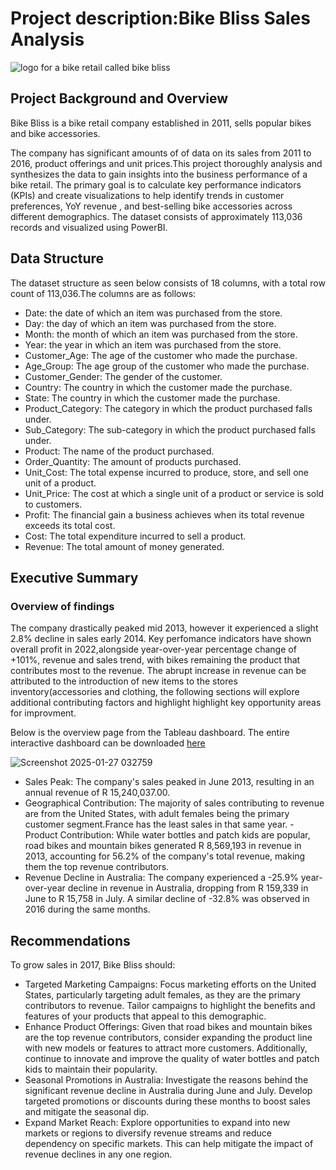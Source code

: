 # Project description:Bike Bliss Sales Analysis
![logo for a bike retail called bike bliss](https://github.com/user-attachments/assets/103cf477-af5c-48ae-a45a-262ca1c89353)

## Project Background and Overview 
Bike Bliss is a bike retail company established in 2011, sells popular bikes and bike accessories.

The company has significant amounts of of data on its sales from 2011 to 2016, product offerings and unit prices.This project thoroughly analysis and synthesizes the data to gain insights into the business performance of a bike retail. The primary goal is to calculate key performance indicators (KPIs) and create visualizations to help identify trends in customer preferences, YoY revenue , and best-selling bike accessories across different demographics. The dataset consists of approximately 113,036 records and visualized using PowerBI.

## Data Structure
The dataset structure as seen below consists of 18 columns, with a total row count of 113,036.The columns are as follows:

- Date: the date of which an item was purchased from the store.
- Day: the day of which an item was purchased from the store.
- Month: the month of which an item was purchased from the store.
- Year: the year in which an item was purchased from the store.
- Customer_Age: The age of the customer who made the purchase.
- Age_Group: The age group of the customer who made the purchase.
- Customer_Gender: The gender of the customer.
- Country: The country in which the customer made the purchase.
- State: The country in which the customer made the purchase.
- Product_Category: The category in which the product purchased falls under.
- Sub_Category: The sub-category in which the product purchased falls under.
- Product: The name of the product purchased.
- Order_Quantity: The amount of products purchased.
- Unit_Cost: The total expense incurred to produce, store, and sell one unit of a product.
- Unit_Price: The cost at which a single unit of a product or service is sold to customers.
- Profit: The financial gain a business achieves when its total revenue exceeds its total cost.
- Cost: The total expenditure incurred to sell a product.
- Revenue: The total amount of money generated.

## Executive Summary

### Overview of findings

The company drastically peaked mid 2013, however it experienced a slight 2.8% decline in sales early 2014. Key perfomance indicators have shown overall profit in 2022,alongside year-over-year percentage change of +101%, revenue and sales trend, with bikes remaining the product that contributes most to the revenue. The abrupt increase in revenue can be attributed to the introduction of new items to the stores inventory(accessories and clothing, the following sections will explore additional contributing factors and highlight highlight key opportunity areas for improvment.

Below is the overview page from the Tableau dashboard. The entire interactive dashboard can be downloaded [here](https://public.tableau.com/app/profile/kamogelo.mosiapoa/viz/bikesales_17368584469180/Dashboard1?publish=yes)

![Screenshot 2025-01-27 032759](https://github.com/user-attachments/assets/8532bc70-9af4-493f-b2aa-5214ac8a1708)


- Sales Peak: The company's sales peaked in June 2013, resulting in an annual revenue of R 15,240,037.00.
- Geographical Contribution: The majority of sales contributing to revenue are from the United States, with adult females being the primary customer segment.France has the least sales in that same year.
-Product Contribution: While water bottles and patch kids are popular, road bikes and mountain bikes generated R 8,569,193 in revenue in 2013, accounting for 56.2% of the company's total revenue, making them the top revenue contributors.
- Revenue Decline in Australia: The company experienced a -25.9% year-over-year decline in revenue in Australia, dropping from R 159,339 in June to R 15,758 in July. A similar decline of -32.8% was observed in 2016 during the same months.

## Recommendations

To grow sales in 2017, Bike Bliss should:
- Targeted Marketing Campaigns: Focus marketing efforts on the United States, particularly targeting adult females, as they are the primary contributors to revenue. Tailor campaigns to highlight the benefits and features of your products that appeal to this demographic.
- Enhance Product Offerings: Given that road bikes and mountain bikes are the top revenue contributors, consider expanding the product line with new models or features to attract more customers. Additionally, continue to innovate and improve the quality of water bottles and patch kids to maintain their popularity.
- Seasonal Promotions in Australia: Investigate the reasons behind the significant revenue decline in Australia during June and July. Develop targeted promotions or discounts during these months to boost sales and mitigate the seasonal dip.
- Expand Market Reach: Explore opportunities to expand into new markets or regions to diversify revenue streams and reduce dependency on specific markets. This can help mitigate the impact of revenue declines in any one region.


